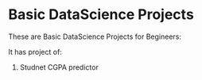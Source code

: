 # Basic DataScience Projects
These are Basic DataScience Projects for Begineers:

It has project of:
1. Studnet CGPA predictor
